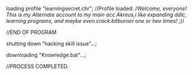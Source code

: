 loading profile "learningsecret.chr";
//Profile loaded.
/*Welcome, everyone! This is my Alternate account to my main acc Akreus,i like expanding ddlc, learning programs, and maybe even crack bitburner one or two times! ;)*/

//END OF PROGRAM

shutting down "hacking skill issue"...;

downloading "Knowledge.bat"...;

//PROCESS COMPLETED.

